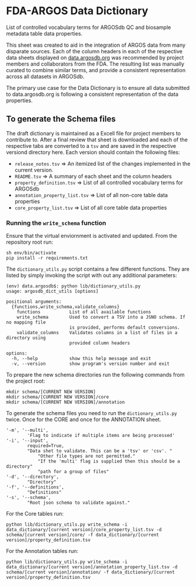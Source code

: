 # FDA-ARGOS Data Dictionary

List of controlled vocabulary terms for ARGOSdb QC and biosample metadata table data properties.

This sheet was created to aid in the integration of ARGOS data from many disparate sources. Each of the column headers in each of the respective data sheets displayed on [data.argosdb.org](https://data.argosdb.org) was recommended by project members and collaborators from the FDA. The resulting list was manually curated to combine similar terms, and provide a consistent representation across all datasets in ARGOSdb.

The primary use case for the Data Dictionary is to ensure all data submitted to data.argosdb.org is following a consistent representation of the data properties.

## To generate the Schema files

The draft dictionary is maintained as a Excell file for project members to contribute to. After a final review that sheet is downloaded and each of the respective tabs are converted to a `tsv` and are saved in the respective versiond directory here. Each version should contain the following files:

- `release_notes.tsv` => An itemized list of the changes implemented in the current version.
- `README.tsv` => A summary of each sheet and the column headers
- `property_definition.tsv` => List of all controlled vocabulary terms for ARGOSdb
- `annotation_property_list.tsv` => List of all non-core table data properties
- `core_property_list.tsv` => List of all core table data properties

### Running the `write_schema` function

Ensure that the virtual enviornment is activated and updated. From the repository root run:
```shell
sh env/bin/activate
pip install -r requirements.txt
```

The `dictionary_utils.py` script contains a few different functions. They are listed by simply invoking the script with out any additional parameters:
```shell
(env) data.argosdb$: python lib/dictionary_utils.py 
usage: argosdb_dict_utils [options]

positional arguments:
  {functions,write_schema,validate_columns}
    functions           List of all available functions
    write_schema        Used to convert a TSV into a JSNO schema. If no mapping file
                        is provided, performs default conversions.
    validate_columns    Validates columns in a list of files in a directory using
                        provided column headers

options:
  -h, --help            show this help message and exit
  -v, --version         show program's version number and exit
```

To prepare the new schema directories run the following commands from the project root:

```shell
mkdir schema/[CURRENT NEW VERSION]
mkdir schema/[CURRENT NEW VERSION]/core
mkdir schema/[CURRENT NEW VERSION]/annotation
```

To generate the schema files you need to run the `dictionary_utils.py` twice. Once for the CORE and once for the ANNOTATION sheet. 
```shell
'-m', '--multi',
        'Flag to indicate if multiple items are being processed'
'-i', '--input',
        required=True,
        "Data shet to validate. This can be a 'tsv' or 'csv'. "
            "Other file types are not permitted."
            "If the 'multi' flag is supplied then this should be a directory"
            "path for a group of files"
'-d', '--directory',
        "Directory"
'-f', '--definitions',
        "Definitions"
'-s', '--schema',
        "Root json schema to validate against."
```

For the Core tables run: 

`python lib/dictionary_utils.py write_schema -i data_dictionary/[current version]/core_property_list.tsv -d schema/[current version]/core/ -f data_dictionary/[current version]/property_definition.tsv`

For the Annotation tables run: 

`python lib/dictionary_utils.py write_schema -i data_dictionary/[current version]/annotation_property_list.tsv -d schema/[current version]/annotation/ -f data_dictionary/[current version]/property_definition.tsv`